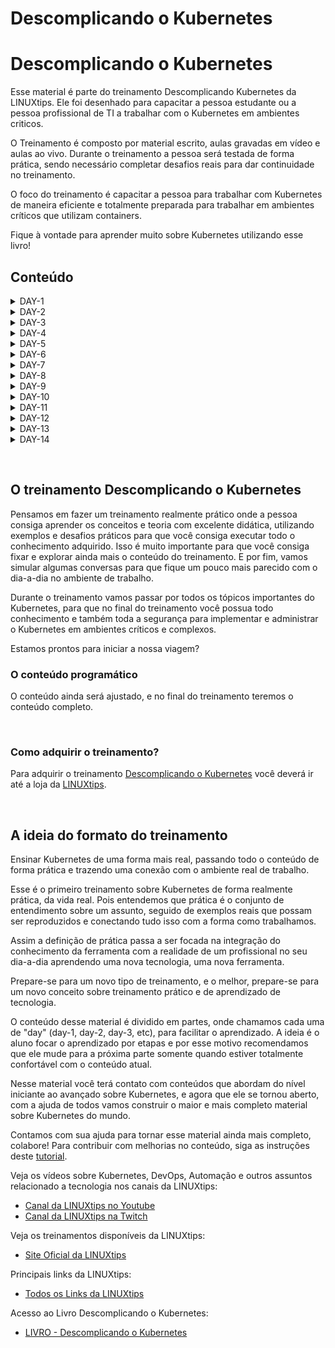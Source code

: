 # Descomplicando o Kubernetes

# Descomplicando o Kubernetes

Esse material é parte do treinamento Descomplicando Kubernetes da LINUXtips. Ele foi desenhado para capacitar a pessoa estudante ou a pessoa profissional de TI a trabalhar com o Kubernetes em ambientes criticos.

O Treinamento é composto por material escrito, aulas gravadas em vídeo e aulas ao vivo. Durante o treinamento a pessoa será testada de forma prática, sendo necessário completar desafios reais para dar continuidade no treinamento.

O foco do treinamento é capacitar a pessoa para trabalhar com Kubernetes de maneira eficiente e totalmente preparada para trabalhar em ambientes críticos que utilizam containers.

Fique à vontade para aprender muito sobre Kubernetes utilizando esse livro!

## Conteúdo

<details>
<summary>DAY-1</summary>

- [DAY-1](day-1/README.md#day-1)
  - [O quê preciso saber antes de começar?](day-1/README.md#o-quê-preciso-saber-antes-de-começar)
  - [Inicio da aula do Day-1](day-1/README.md#inicio-da-aula-do-day-1)
    - [Qual a distro GNU/Linux que devo usar?](day-1/README.md#qual-a-distro-gnu/linux-que-devo-usar?)
    - [Alguns sites que devemos visitar](day-1/README.md#alguns-sites-que-devemos-visitar)
    - [O Container Engine](day-1/README.md#o-container-engine)
    - [OCI - Open Container Initiative](day-1/README.md#oci---open-container-initiative)
    - [O Container Runtime](day-1/README.md#o-container-runtime)
    - [O que é o Kubernetes?](day-1/README.md#o-que-é-o-kubernetes?)
      - [Arquitetura do k8s](day-1/README.md#arquitetura-do-k8s)
    - [Instalando e customizando o Kubectl](day-1/README.md#instalando-e-customizando-o-kubectl)
      - [Instalação do Kubectl no GNU/Linux](day-1/README.md#instalação-do-kubectl-no-gnu/linux)
      - [Instalação do Kubectl no MacOS](day-1/README.md#instalação-do-kubectl-no-macos)
      - [Instalação do Kubectl no Windows](day-1/README.md#instalação-do-kubectl-no-windows)
      - [Customizando o kubectl](day-1/README.md#customizando-o-kubectl)
      - [Auto-complete do kubectl](day-1/README.md#auto-complete-do-kubectl)
      - [Criando um alias para o kubectl](day-1/README.md#criando-um-alias-para-o-kubectl)
    - [Criando um cluster Kubernetes](day-1/README.md#criando-um-cluster-kubernetes)
      - [Criando o cluster em sua máquina local](day-1/README.md#criando-o-cluster-em-sua-máquina-local)
        - [Minikube](day-1/README.md#minikube)
          - [Requisitos básicos para o Minikube](day-1/README.md#requisitos-básicos-para-o-minikube)
          - [Instalação do Minikube no GNU/Linux](day-1/README.md#instalação-do-minikube-no-gnu/linux)
          - [Instalação do Minikube no MacOS](day-1/README.md#instalação-do-minikube-no-macos)
          - [Instalação do Minikube no Microsoft Windows](day-1/README.md#instalação-do-minikube-no-microsoft-windows)
          - [Iniciando, parando e excluindo o Minikube](day-1/README.md#iniciando,-parando-e-excluindo-o-minikube)
          - [Ver detalhes sobre o cluster](day-1/README.md#ver-detalhes-sobre-o-cluster)
          - [Descobrindo o endereço do Minikube](day-1/README.md#descobrindo-o-endereço-do-minikube)
          - [Acessando a máquina do Minikube via SSH](day-1/README.md#acessando-a-máquina-do-minikube-via-ssh)
          - [Dashboard do Minikube](day-1/README.md#dashboard-do-minikube)
          - [Logs do Minikube](day-1/README.md#logs-do-minikube)
          - [Remover o cluster](day-1/README.md#remover-o-cluster)
        - [Kind](day-1/README.md#kind)
          - [Instalação no GNU/Linux](day-1/README.md#instalação-no-gnu/linux)
          - [Instalação no MacOS](day-1/README.md#instalação-no-macos)
          - [Instalação no Windows](day-1/README.md#instalação-no-windows)
          - [Instalação no Windows via Chocolatey](day-1/README.md#instalação-no-windows-via-chocolatey)
          - [Criando um cluster com o Kind](day-1/README.md#criando-um-cluster-com-o-kind)
          - [Criando um cluster com múltiplos nós locais com o Kind](day-1/README.md#criando-um-cluster-com-múltiplos-nós-locais-com-o-kind)
    - [Primeiros passos no k8s](day-1/README.md#primeiros-passos-no-k8s)
      - [Verificando os namespaces e pods](day-1/README.md#verificando-os-namespaces-e-pods)
      - [Executando nosso primeiro pod no k8s](day-1/README.md#executando-nosso-primeiro-pod-no-k8s)
      - [Expondo o pod e criando um Service](day-1/README.md#expondo-o-pod-e-criando-um-service)
    - [Limpando tudo e indo para casa](day-1/README.md#limpando-tudo-e-indo-para-casa)

</details>

<details>
<summary>DAY-2</summary>

- [DAY-2](day-2/README.md#day-2)
  - [O que iremos ver hoje?](day-2/README.md#o-que-iremos-ver-hoje)
    - [O que é um Pod?](o-que-e-um-pod?)
    - [Criando um Pod](day-2/README.md#criando-um-pod)
    - [Visualizando detalhes sobre os Pods](day-2/README.md#visualizando-detalhes-sobre-os-pods)
    - [Removendo um Pod](day-2/README.md#removendo-um-pod)
    - [Criando um Pod através de um arquivo YAML](day-2/README.md#criando-um-pod-atraves-de-um-arquivo-yaml)
    - [Visualizando os logs do Pod](day-2/README.md#visualizando-os-logs-do-pod)
    - [Criando um Pod com mais de um container](day-2/README.md#criando-um-pod-com-mais-de-um-container)
  - [Os comandos `attach` e `exec`](day-2/README.md#os-comandos-attach-e-exec)
  - [Criando um container com limites de memória e CPU](day-2/README.md#criando-um-container-com-limites-de-memoria-e-cpu)
  - [Adicionando um volume EmptyDir no Pod](day-2/README.md#adicionando-um-volume-emptydir-no-pod)

</details>

<details>
<summary>DAY-3</summary>

- [DAY-3](day-3/README.md#day-3)
  - [Inicio da aula do Day-3](day-3/README.md#inicio-da-aula-do-day-3)
  - [O que iremos ver hoje?](day-3/README.md#o-que-iremos-ver-hoje)
  - [O que é um Deployment?](day-3/README.md#o-que-é-um-deployment)
    - [Como criar um Deployment?](day-3/README.md#como-criar-um-deployment)
      - [O que cada parte do arquivo significa?](day-3/README.md#o-que-cada-parte-do-arquivo-significa)
    - [Como aplicar o Deployment?](day-3/README.md#como-aplicar-o-deployment)
    - [Como verificar os Pods que o Deployment está gerenciando?](day-3/README.md#como-verificar-os-pods-que-o-deployment-está-gerenciando)
    - [Como verificar o ReplicaSet que o Deployment está gerenciando?](day-3/README.md#como-verificar-o-replicaset-que-o-deployment-está-gerenciando)
    - [Como verificar os detalhes do Deployment?](day-3/README.md#como-verificar-os-detalhes-do-deployment)
    - [Como atualizar o Deployment?](day-3/README.md#como-atualizar-o-deployment)
    - [E qual é a estratégia de atualização padrão do Deployment?](day-3/README.md#e-qual-é-a-estratégia-de-atualização-padrão-do-deployment)
    - [As estratégias de atualização do Deployment](day-3/README.md#as-estratégias-de-atualização-do-deployment)
      - [Estratégia RollingUpdate](day-3/README.md#estratégia-rollingupdate)
      - [Estratégia Recreate](day-3/README.md#estratégia-recreate)
      - [Fazendo o rollback de uma atualização](day-3/README.md#fazendo-o-rollback-de-uma-atualização)
    - [Removendo um Deployment](day-3/README.md#removendo-um-deployment)
  - [Conclusão](day-3/README.md#conclusão)

</details>

<details>
<summary>DAY-4</summary>

- [DAY-4](day-4/README.md)
- [Inicio da aula do Day-4](day-4/README.md#inicio-da-aula-do-day-4)
- [O que iremos ver hoje?](day-4/README.md#o-que-iremos-ver-hoje)
  - [ReplicaSet](day-4/README.md#replicaset)
    - [O Deployment e o ReplicaSet](day-4/README.md#o-deployment-e-o-replicaset)
    - [Criando um ReplicaSet](day-4/README.md#criando-um-replicaset)
    - [Apagando o ReplicaSet](day-4/README.md#apagando-o-replicaset)
  - [O DaemonSet](day-4/README.md#o-daemonset)
    - [Criando um DaemonSet](day-4/README.md#criando-um-daemonset)
    - [Criando um DaemonSet utilizando o comando kubectl create](day-4/README.md#criando-um-daemonset-utilizando-o-comando-kubectl-create)
    - [Aumentando um node no cluster](day-4/README.md#aumentando-um-node-no-cluster)
    - [Removendo um DaemonSet](day-4/README.md#removendo-um-daemonset)
  - [As Probes do Kubernetes](day-4/README.md#as-probes-do-kubernetes)
    - [O que são as Probes?](day-4/README.md#o-que-sao-as-probes)
    - [Liveness Probe](day-4/README.md#liveness-probe)
    - [Readiness Probe](day-4/README.md#readiness-probe)
    - [Startup Probe](day-4/README.md#startup-probe)
  - [A sua lição de casa](day-4/README.md#a-sua-licao-de-casa)
- [Final do Day-4](day-4/README.md#final-do-day-4)

</details>

<details>
<summary>DAY-5</summary>

- [DAY-5](day-5/README.md#day-5)
- [Conteúdo do Day-5](day-5/README.md#conteúdo-do-day-5)
- [Inicio da aula do Day-5](day-5/README.md#inicio-da-aula-do-day-5)
  - [O que iremos ver hoje?](day-5/README.md#o-que-iremos-ver-hoje)
  - [Instalação de um cluster Kubernetes](day-5/README.md#instalação-de-um-cluster-kubernetes)
    - [O que é um cluster Kubernetes?](day-5/README.md#o-que-é-um-cluster-kubernetes)
    - [Formas de instalar o Kubernetes](day-5/README.md#formas-de-instalar-o-kubernetes)
    - [Criando um cluster Kubernetes com o kubeadm](day-5/README.md#criando-um-cluster-kubernetes-com-o-kubeadm)
      - [Instalando o kubeadm](day-5/README.md#instalando-o-kubeadm)
      - [Desativando o uso do swap no sistema](day-5/README.md#desativando-o-uso-do-swap-no-sistema)
      - [Carregando os módulos do kernel](day-5/README.md#carregando-os-módulos-do-kernel)
      - [Configurando parâmetros do sistema](day-5/README.md#configurando-parâmetros-do-sistema)
      - [Instalando os pacotes do Kubernetes](day-5/README.md#instalando-os-pacotes-do-kubernetes)
      - [Instalando o Docker e o containerd](day-5/README.md#instalando-o-docker-e-o-containerd)
      - [Configurando o containerd](day-5/README.md#configurando-o-containerd)
      - [Habilitando o serviço do kubelet](day-5/README.md#habilitando-o-serviço-do-kubelet)
      - [Configurando as portas](day-5/README.md#configurando-as-portas)
      - [Iniciando o cluster](day-5/README.md#iniciando-o-cluster)
      - [Entendendo o arquivo admin.conf](day-5/README.md#entendendo-o-arquivo-adminconf)
      - [Instalando o Weave Net](day-5/README.md#instalando-o-weave-net)
      - [O que é o CNI?](day-5/README.md#o-que-é-o-cni)
    - [Visualizando detalhes dos nodes](day-5/README.md#visualizando-detalhes-dos-nodes)
  - [A sua lição de casa](day-5/README.md#a-sua-lição-de-casa)
- [Final do Day-5](day-5/README.md#final-do-day-5)

</details>

<details>
<summary>DAY-6</summary>

- [DAY-6](day-6/README.md#day-6)
  - [Conteúdo do Day-6](day-6/README.md#conteúdo-do-day-6)
  - [Inicio da aula do Day-6](day-6/README.md#inicio-da-aula-do-day-6)
    - [O que iremos ver hoje?](day-6/README.md#o-que-iremos-ver-hoje)
      - [O que são volumes?](day-6/README.md#o-que-são-volumes)
        - [EmpytDir](day-6/README.md#empytdir)
        - [Storage Class](day-6/README.md#storage-class)
        - [PV - Persistent Volume](day-6/README.md#pv---persistent-volume)
        - [PVC - Persistent Volume Claim](day-6/README.md#pvc---persistent-volume-claim)
    - [A sua lição de casa](day-6/README.md#a-sua-lição-de-casa)
  - [Final do Day-6](day-6/README.md#final-do-day-6)

</details>

<details>
<summary>DAY-7</summary>

- [DAY-7](day-7/README.md#day-7)
- [Conteúdo do Day-7](day-7/README.md#conteúdo-do-day-7)
  - [O que iremos ver hoje?](day-7/README.md#o-que-iremos-ver-hoje)
    - [O que é um StatefulSet?](day-7/README.md#o-que-é-um-statefulset)
      - [Quando usar StatefulSets?](day-7/README.md#quando-usar-statefulsets)
      - [E como ele funciona?](day-7/README.md#e-como-ele-funciona)
      - [O StatefulSet e os volumes persistentes](day-7/README.md#o-statefulset-e-os-volumes-persistentes)
      - [O StatefulSet e o Headless Service](day-7/README.md#o-statefulset-e-o-headless-service)
      - [Criando um StatefulSet](day-7/README.md#criando-um-statefulset)
      - [Excluindo um StatefulSet](day-7/README.md#excluindo-um-statefulset)
      - [Excluindo um Headless Service](day-7/README.md#excluindo-um-headless-service)
      - [Excluindo um PVC](day-7/README.md#excluindo-um-pvc)
    - [Services](day-7/README.md#services)
      - [Tipos de Services](day-7/README.md#tipos-de-services)
      - [Como os Services funcionam](day-7/README.md#como-os-services-funcionam)
      - [Os Services e os Endpoints](day-7/README.md#os-services-e-os-endpoints)
      - [Criando um Service](day-7/README.md#criando-um-service)
        - [ClusterIP](day-7/README.md#clusterip)
        - [ClusterIP](day-7/README.md#clusterip-1)
        - [LoadBalancer](day-7/README.md#loadbalancer)
        - [ExternalName](day-7/README.md#externalname)
      - [Verificando os Services](day-7/README.md#verificando-os-services)
      - [Verificando os Endpoints](day-7/README.md#verificando-os-endpoints)
      - [Removendo um Service](day-7/README.md#removendo-um-service)
  - [A sua lição de casa](day-7/README.md#a-sua-lição-de-casa)
- [Final do Day-7](day-7/README.md#final-do-day-7)
</details>


<details>
<summary>DAY-8</summary>

- [Descomplicando o Kubernetes](day-8/README.md#descomplicando-o-kubernetes)
  - [DAY-8](day-8/README.md#day-8)
    - [Conteúdo do Day-8](day-8/README.md#conteúdo-do-day-8)
    - [O que iremos ver hoje?](day-8/README.md#o-que-iremos-ver-hoje)
      - [O que são Secrets?](day-8/README.md#o-que-são-secrets)
        - [Como os Secrets funcionam](day-8/README.md#como-os-secrets-funcionam)
        - [Tipos de Secrets](day-8/README.md#tipos-de-secrets)
        - [Antes de criar um Secret, o Base64](day-8/README.md#antes-de-criar-um-secret-o-base64)
        - [Criando nosso primeiro Secret](day-8/README.md#criando-nosso-primeiro-secret)
        - [Usando o nosso primeiro Secret](day-8/README.md#usando-o-nosso-primeiro-secret)
        - [Criando um Secret para armazenar credenciais Docker](day-8/README.md#criando-um-secret-para-armazenar-credenciais-docker)
        - [Criando um Secret TLS](day-8/README.md#criando-um-secret-tls)
      - [ConfigMaps](day-8/README.md#configmaps)
  - [Final do Day-8](day-8/README.md#final-do-day-8)
  - 
</details>

<details>
<summary>DAY-9</summary>

- [Descomplicando o Kubernetes](day-9/README.md#descomplicando-o-kubernetes)
  - [DAY-9: Descomplicando o Ingress no Kubernetes](day-9/README.md#day-9-descomplicando-o-ingress-no-kubernetes)
  - [Conteúdo do Day-9](day-9/README.md#conteúdo-do-day-9)
  - [O que iremos ver hoje?](day-9/README.md#o-que-iremos-ver-hoje)
    - [Conteúdo do Day-9](day-9/README.md#conteúdo-do-day-9-1)
- [O Que é o Ingress?](day-9/README.md#o-que-é-o-ingress)
  - [O que é Ingress?](day-9/README.md#o-que-é-ingress)
- [Componentes do Ingress](day-9/README.md#componentes-do-ingress)
  - [Componentes Chave](day-9/README.md#componentes-chave)
    - [Ingress Controller](day-9/README.md#ingress-controller)
    - [Ingress Resources](day-9/README.md#ingress-resources)
    - [Annotations e Customizations](day-9/README.md#annotations-e-customizations)
    - [Instalando um Nginx Ingress Controller](day-9/README.md#instalando-um-nginx-ingress-controller)
      - [Instalando o Nginx Ingress Controller no Kind](day-9/README.md#instalando-o-nginx-ingress-controller-no-kind)
          - [Criando o Cluster com Configurações Especiais](day-9/README.md#criando-o-cluster-com-configurações-especiais)
        - [Instalando um Ingress Controller](day-9/README.md#instalando-um-ingress-controller)
    - [Instalando o Giropops-Senhas no Cluster](day-9/README.md#instalando-o-giropops-senhas-no-cluster)
    - [Criando um Recurso de Ingress](day-9/README.md#criando-um-recurso-de-ingress)
    - [O que está acontecendo com o nosso Ingress?](day-9/README.md#o-que-está-acontecendo-com-o-nosso-ingress)
    - [Configurando um Ingress para a nossa aplicação em Flask com Redis](day-9/README.md#configurando-um-ingress-para-a-nossa-aplicação-em-flask-com-redis)
    - [Criando múltiplos Ingresses no mesmo Ingress Controller](day-9/README.md#criando-múltiplos-ingresses-no-mesmo-ingress-controller)
- [Instalando um cluster EKS para os nossos testes com Ingress](day-9/README.md#instalando-um-cluster-eks-para-os-nossos-testes-com-ingress)
  - [Instalando um cluster EKS para os nossos testes com Ingress](day-9/README.md#instalando-um-cluster-eks-para-os-nossos-testes-com-ingress)
  - [Entendendo os Contexts do Kubernetes para gerenciar vários clusters](day-9/README.md#entendendo-os-contexts-do-kubernetes-para-gerenciar-vários-clusters)
  - [Instalando o Ingress Nginx Controller no EKS](day-9/README.md#instalando-o-ingress-nginx-controller-no-eks)
  - [Conhecendo o ingressClassName e configurando um novo Ingress](day-9/README.md#conhecendo-o-ingressclassname-e-configurando-um-novo-ingress)
  - [Configurando um domínio válido para o nosso Ingress no EKS](day-9/README.md#configurando-um-domínio-válido-para-o-nosso-ingress-no-eks)
- [Final do Day-9](day-9/README.md#final-do-day-9)

</details>

<details>
<summary>DAY-10</summary>

- [Descomplicando o Kubernetes](day-10/README.md#descomplicando-o-kubernetes)
  - [DAY-10: Descomplicando Ingress com TLS, Labels, Annotations e o Cert-manager](day-10/README.md#day-10-descomplicando-ingress-com-tls-labels-annotations-e-o-cert-manager)
    - [Conteúdo do Day-10](day-10/README.md#conteúdo-do-day-10)
        - [O que iremos ver hoje?](day-10/README.md#o-que-iremos-ver-hoje)
- [O que é o Cert-Manager?](day-10/README.md#o-que-é-o-cert-manager)
    - [Instalando e configurando o Cert-Manager](day-10/README.md#instalando-e-configurando-o-cert-manager)
    - [Configurando o Ingress para usar o Cert-Manager e ter o HTTPS](day-10/README.md#configurando-o-ingress-para-usar-o-cert-manager-e-ter-o-https)
- [O que são os Annotations e as Labels no Kubernetes?](day-10/README.md#o-que-são-os-annotations-e-as-labels-no-kubernetes)
    - [Explorando um pouco mais as Labels](day-10/README.md#explorando-um-pouco-mais-as-labels)
    - [Explorando as Annotations no Kubernetes](day-10/README.md#explorando-as-annotations-no-kubernetes)
    - [Adicionando Autenticação ao Ingress](day-10/README.md#adicionando-autenticação-ao-ingress)
    - [Configurando Affinity Cookie no Ingress](day-10/README.md#configurando-affinity-cookie-no-ingress)
    - [Configurando Upsream Hashing no Ingress](day-10/README.md#configurando-upsream-hashing-no-ingress)
    - [Canary Deployments com o Ingress no Kubernetes](day-10/README.md#canary-deployments-com-o-ingress-no-kubernetes)
    - [Limitando requisições as nossas aplicações com o Ingress](day-10/README.md#limitando-requisições-as-nossas-aplicações-com-o-ingress)
- [Final do Day-10](day-10/README.md#final-do-day-10)

</details>

<details>
<summary>DAY-11</summary>

- [Descomplicando o Kubernetes](day-11/README.md#descomplicando-o-kubernetes)
  - [DAY-11](day-11/README.md#day-11)
  - [Conteúdo do Day-11](day-11/README.md#conteúdo-do-day-11)
    - [Início da aula do Day-11](day-11/README.md#início-da-aula-do-day-11)
      - [O que iremos ver hoje?](day-11/README.md#o-que-iremos-ver-hoje)
      - [Introdução ao Horizontal Pod Autoscaler (HPA)](day-11/README.md#introdução-ao-horizontal-pod-autoscaler-hpa)
      - [Como o HPA Funciona?](day-11/README.md#como-o-hpa-funciona)
  - [Introdução ao Metrics Server](day-11/README.md#introdução-ao-metrics-server)
    - [Por que o Metrics Server é importante para o HPA?](day-11/README.md#por-que-o-metrics-server-é-importante-para-o-hpa)
    - [Instalando o Metrics Server](day-11/README.md#instalando-o-metrics-server)
      - [No Amazon EKS e na maioria dos clusters Kubernetes](day-11/README.md#no-amazon-eks-e-na-maioria-dos-clusters-kubernetes)
      - [No Minikube:](day-11/README.md#no-minikube)
      - [No KinD (Kubernetes in Docker):](day-11/README.md#no-kind-kubernetes-in-docker)
      - [Verificando a Instalação do Metrics Server](day-11/README.md#verificando-a-instalação-do-metrics-server)
      - [Obtendo Métricas](day-11/README.md#obtendo-métricas)
    - [Criando um HPA](day-11/README.md#criando-um-hpa)
    - [Exemplos Práticos com HPA](day-11/README.md#exemplos-práticos-com-hpa)
      - [Autoscaling com base na utilização de CPU](day-11/README.md#autoscaling-com-base-na-utilização-de-cpu)
      - [Autoscaling com base na utilização de Memória](day-11/README.md#autoscaling-com-base-na-utilização-de-memória)
      - [Configuração Avançada de HPA: Definindo Comportamento de Escalonamento](day-11/README.md#configuração-avançada-de-hpa-definindo-comportamento-de-escalonamento)
      - [ContainerResource](day-11/README.md#containerresource)
      - [Detalhes do Algoritmo de Escalonamento](day-11/README.md#detalhes-do-algoritmo-de-escalonamento)
      - [Configurações Avançadas e Uso Prático](day-11/README.md#configurações-avançadas-e-uso-prático)
      - [Integrando HPA com Prometheus para Métricas Customizadas](day-11/README.md#integrando-hpa-com-prometheus-para-métricas-customizadas)
    - [A sua lição de casa](day-11/README.md#a-sua-lição-de-casa)
    - [Final do Day-11](day-11/README.md#final-do-day-11)

</details>


<details>
<summary>DAY-12</summary>

- [Descomplicando o Kubernetes](day-12/README.md#descomplicando-o-kubernetes)
  - [DAY-12: Dominando Taints e Tolerations](day-12/README.md#day-12-dominando-taints-e-tolerations)
  - [Conteúdo do Day-12](day-12/README.md#conteúdo-do-day-12)
    - [Introdução](day-12/README.md#introdução)
    - [O que são Taints e Tolerations?](day-12/README.md#o-que-são-taints-e-tolerations)
    - [Por que usar Taints e Tolerations?](day-12/README.md#por-que-usar-taints-e-tolerations)
    - [Anatomia de um Taint](day-12/README.md#anatomia-de-um-taint)
    - [Anatomia de uma Toleration](day-12/README.md#anatomia-de-uma-toleration)
    - [Aplicando Taints](day-12/README.md#aplicando-taints)
    - [Configurando Tolerations](day-12/README.md#configurando-tolerations)
    - [Cenários de Uso](day-12/README.md#cenários-de-uso)
      - [Isolamento de Workloads](day-12/README.md#isolamento-de-workloads)
      - [Nodes especializados](day-12/README.md#nodes-especializados)
      - [Evacuação e Manutenção de Nodes](day-12/README.md#evacuação-e-manutenção-de-nodes)
    - [Combinando Taints e Tolerations com Affinity Rules](day-12/README.md#combinando-taints-e-tolerations-com-affinity-rules)
    - [Exemplos Práticos](day-12/README.md#exemplos-práticos)
      - [Exemplo 1: Isolamento de Workloads](day-12/README.md#exemplo-1-isolamento-de-workloads)
      - [Exemplo 2: Utilizando Hardware Especializado](day-12/README.md#exemplo-2-utilizando-hardware-especializado)
      - [Exemplo 3: Manutenção de Nodes](day-12/README.md#exemplo-3-manutenção-de-nodes)
    - [O que são Selectors?](day-12/README.md#o-que-são-selectors)
    - [Tipos de Selectors](day-12/README.md#tipos-de-selectors)
      - [Equality-based Selectors](day-12/README.md#equality-based-selectors)
      - [Set-based Selectors](day-12/README.md#set-based-selectors)
    - [Selectors em Ação](day-12/README.md#selectors-em-ação)
      - [Em Services](day-12/README.md#em-services)
      - [Em ReplicaSets](day-12/README.md#em-replicasets)
      - [Em Jobs e CronJobs](day-12/README.md#em-jobs-e-cronjobs)
    - [Selectors e Namespaces](day-12/README.md#selectors-e-namespaces)
    - [Cenários de Uso](day-12/README.md#cenários-de-uso-1)
      - [Roteamento de Tráfego](day-12/README.md#roteamento-de-tráfego)
      - [Scaling Horizontal](day-12/README.md#scaling-horizontal)
      - [Desastre e Recuperação](day-12/README.md#desastre-e-recuperação)
    - [Dicas e Armadilhas](day-12/README.md#dicas-e-armadilhas)
    - [Exemplos Práticos](day-12/README.md#exemplos-práticos-1)
      - [Exemplo 1: Selector em um Service](day-12/README.md#exemplo-1-selector-em-um-service)
      - [Exemplo 2: Selector em um ReplicaSet](day-12/README.md#exemplo-2-selector-em-um-replicaset)
      - [Exemplo 3: Selectors Avançados](day-12/README.md#exemplo-3-selectors-avançados)

</details>


<details>
<summary>DAY-13</summary>

- [Descomplicando o Kubernetes](day-13/README.md#descomplicando-o-kubernetes)
  - [DAY-13: Descomplicando Kyverno e as Policies no Kubernetes](day-13/README.md#day-13-descomplicando-kyverno-e-as-policies-no-kubernetes)
  - [Conteúdo do Day-13](day-13/README.md#conteúdo-do-day-13)
  - [O que iremos ver hoje?](day-13/README.md#o-que-iremos-ver-hoje)
  - [Inicio do Day-13](day-13/README.md#inicio-do-day-13)
    - [Introdução ao Kyverno](day-13/README.md#introdução-ao-kyverno)
    - [Instalando o Kyverno](day-13/README.md#instalando-o-kyverno)
      - [Utilizando Helm](day-13/README.md#utilizando-helm)
    - [Verificando a Instalação](day-13/README.md#verificando-a-instalação)
    - [Criando a nossa primeira Policy](day-13/README.md#criando-a-nossa-primeira-policy)
    - [Mais exemplos de Policies](day-13/README.md#mais-exemplos-de-policies)
      - [Exemplo de Política: Adicionar Label ao Namespace](day-13/README.md#exemplo-de-política-adicionar-label-ao-namespace)
        - [Detalhes da Política](day-13/README.md#detalhes-da-política)
        - [Arquivo de Política: `add-label-namespace.yaml`](day-13/README.md#arquivo-de-política-add-label-namespaceyaml)
        - [Utilização da Política](day-13/README.md#utilização-da-política)
      - [Exemplo de Política: Proibir Usuário Root](day-13/README.md#exemplo-de-política-proibir-usuário-root)
        - [Detalhes da Política](day-13/README.md#detalhes-da-política-1)
        - [Arquivo de Política: `disallow-root-user.yaml`](day-13/README.md#arquivo-de-política-disallow-root-useryaml)
        - [Implementação e Efeito](day-13/README.md#implementação-e-efeito)
      - [Exemplo de Política: Gerar ConfigMap para Namespace](day-13/README.md#exemplo-de-política-gerar-configmap-para-namespace)
        - [Detalhes da Política](day-13/README.md#detalhes-da-política-2)
        - [Arquivo de Política: `generate-configmap-for-namespace.yaml`](day-13/README.md#arquivo-de-política-generate-configmap-for-namespaceyaml)
        - [Implementação e Utilidade](day-13/README.md#implementação-e-utilidade)
      - [Exemplo de Política: Permitir Apenas Repositórios Confiáveis](day-13/README.md#exemplo-de-política-permitir-apenas-repositórios-confiáveis)
        - [Detalhes da Política](day-13/README.md#detalhes-da-política-3)
        - [Arquivo de Política: `registry-allowed.yaml`](day-13/README.md#arquivo-de-política-registry-allowedyaml)
        - [Implementação e Impacto](day-13/README.md#implementação-e-impacto)
        - [Exemplo de Política: Require Probes](day-13/README.md#exemplo-de-política-require-probes)
        - [Detalhes da Política](day-13/README.md#detalhes-da-política-4)
        - [Arquivo de Política: `require-probes.yaml`](day-13/README.md#arquivo-de-política-require-probesyaml)
        - [Implementação e Impacto](day-13/README.md#implementação-e-impacto-1)
      - [Exemplo de Política: Usando o Exclude](day-13/README.md#exemplo-de-política-usando-o-exclude)
        - [Detalhes da Política](day-13/README.md#detalhes-da-política-5)
        - [Arquivo de Política](day-13/README.md#arquivo-de-política)
        - [Implementação e Efeitos](day-13/README.md#implementação-e-efeitos)
    - [Conclusão](day-13/README.md#conclusão)
      - [Pontos-Chave Aprendidos](day-13/README.md#pontos-chave-aprendidos)

</details>


<details>
<summary>DAY-14</summary>

- [Descomplicando o Kubernetes](day-14/README.md#descomplicando-o-kubernetes)
  - [DAY-14: Descomplicando Network Policies no Kubernetes](day-14/README.md#day-14-descomplicando-network-policies-no-kubernetes)
  - [Conteúdo do Day-14](day-14/README.md#conteúdo-do-day-14)
  - [O que iremos ver hoje?](day-14/README.md#o-que-iremos-ver-hoje)
    - [O que são Network Policies?](day-14/README.md#o-que-são-network-policies)
      - [Para que Servem as Network Policies?](day-14/README.md#para-que-servem-as-network-policies)
      - [Conceitos Fundamentais: Ingress e Egress](day-14/README.md#conceitos-fundamentais-ingress-e-egress)
      - [Como Funcionam as Network Policies?](day-14/README.md#como-funcionam-as-network-policies)
      - [Ainda não é padrão](day-14/README.md#ainda-não-é-padrão)
      - [Criando um Cluster EKS com Network Policies](day-14/README.md#criando-um-cluster-eks-com-network-policies)
        - [Instalando o EKSCTL](day-14/README.md#instalando-o-eksctl)
        - [Instalando o AWS CLI](day-14/README.md#instalando-o-aws-cli)
        - [Criando o Cluster EKS](day-14/README.md#criando-o-cluster-eks)
        - [Instalando o AWS VPC CNI Plugin](day-14/README.md#instalando-o-aws-vpc-cni-plugin)
        - [Habilitando o Network Policy nas Configurações Avançadas do CNI](day-14/README.md#habilitando-o-network-policy-nas-configurações-avançadas-do-cni)
      - [Instalando o Nginx Ingress Controller](day-14/README.md#instalando-o-nginx-ingress-controller)
    - [Instalando um Nginx Ingress Controller](day-14/README.md#instalando-um-nginx-ingress-controller)
      - [Nossa Aplicação de Exemplo](day-14/README.md#nossa-aplicação-de-exemplo)
    - [Criando Regras de Network Policy](day-14/README.md#criando-regras-de-network-policy)
      - [Ingress](day-14/README.md#ingress)
      - [Egress](day-14/README.md#egress)
</details>

&nbsp;

## O treinamento Descomplicando o Kubernetes

Pensamos em fazer um treinamento realmente prático onde a pessoa consiga aprender os conceitos e teoria com excelente didática, utilizando exemplos e desafios práticos para que você consiga executar todo o conhecimento adquirido. Isso é muito importante para que você consiga fixar e explorar ainda mais o conteúdo do treinamento.
E por fim, vamos simular algumas conversas para que fique um pouco mais parecido com o dia-a-dia no ambiente de trabalho.

Durante o treinamento vamos passar por todos os tópicos importantes do Kubernetes, para que no final do treinamento você possua todo conhecimento e também toda a segurança para implementar e administrar o Kubernetes em ambientes críticos e complexos.

Estamos prontos para iniciar a nossa viagem?
&nbsp;

### O conteúdo programático

O conteúdo ainda será ajustado, e no final do treinamento teremos o conteúdo completo.

&nbsp;

### Como adquirir o treinamento?

Para adquirir o treinamento [Descomplicando o Kubernetes](https://www.linuxtips.io/) você deverá ir até a loja da [LINUXtips](https://www.linuxtips.io/).

&nbsp;

## A ideia do formato do treinamento

Ensinar Kubernetes de uma forma mais real, passando todo o conteúdo de forma prática e trazendo uma conexão com o ambiente real de trabalho.

Esse é o primeiro treinamento sobre Kubernetes de forma realmente prática, da vida real. Pois entendemos que prática é o conjunto de entendimento sobre um assunto, seguido de exemplos reais que possam ser reproduzidos e conectando tudo isso com a forma como trabalhamos.

Assim a definição de prática passa a ser focada na integração do conhecimento da ferramenta com a realidade de um profissional no seu dia-a-dia aprendendo uma nova tecnologia, uma nova ferramenta.

Prepare-se para um novo tipo de treinamento, e o melhor, prepare-se para um novo conceito sobre treinamento prático e de aprendizado de tecnologia.
&nbsp;

O conteúdo desse material é dividido em partes, onde chamamos cada uma de "day" (day-1, day-2, day-3, etc), para facilitar o aprendizado. A ideia é o aluno focar o aprendizado por etapas e por esse motivo recomendamos que ele mude para a próxima parte somente quando estiver totalmente confortável com o conteúdo atual.

Nesse material você terá contato com conteúdos que abordam do nível iniciante ao avançado sobre Kubernetes, e agora que ele se tornou aberto, com a ajuda de todos vamos construir o maior e mais completo material sobre Kubernetes do mundo.

Contamos com sua ajuda para tornar esse material ainda mais completo, colabore! Para contribuir com melhorias no conteúdo, siga as instruções deste [tutorial](CONTRIBUTING.md).

Veja os vídeos sobre Kubernetes, DevOps, Automação e outros assuntos relacionado a tecnologia nos canais da LINUXtips:

* [Canal da LINUXtips no Youtube](https://www.youtube.com/LINUXtips)
* [Canal da LINUXtips na Twitch](https://www.twitch.com/LINUXtips)

Veja os treinamentos disponíveis da LINUXtips:

* [Site Oficial da LINUXtips](https://linuxtips.io/)


Principais links da LINUXtips:

* [Todos os Links da LINUXtips](https://linktr.ee/LINUXtips)


Acesso ao Livro Descomplicando o Kubernetes:  
- [LIVRO - Descomplicando o Kubernetes](SUMMARY.md)